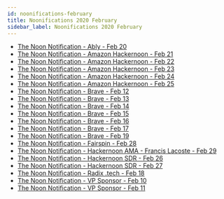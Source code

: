 ```yaml
---
id: noonifications-february
title: Noonifications 2020 February
sidebar_label: Noonifications 2020 February
---
```


-   <a href="/html/Noonifications/2020/February/The%20Noon%20Notification%20-%20Ably%20-%20Feb%2020.html" target="_parent">The Noon Notification - Ably - Feb 20</a>
-   <a href="/html/Noonifications/2020/February/The%20Noon%20Notification%20-%20Amazon%20Hackernoon%20-%20Feb%2021.html" target="_parent">The Noon Notification - Amazon Hackernoon - Feb 21</a>
-   <a href="/html/Noonifications/2020/February/The%20Noon%20Notification%20-%20Amazon%20Hackernoon%20-%20Feb%2022.html" target="_parent">The Noon Notification - Amazon Hackernoon - Feb 22</a>
-   <a href="/html/Noonifications/2020/February/The%20Noon%20Notification%20-%20Amazon%20Hackernoon%20-%20Feb%2023.html" target="_parent">The Noon Notification - Amazon Hackernoon - Feb 23</a>
-   <a href="/html/Noonifications/2020/February/The%20Noon%20Notification%20-%20Amazon%20Hackernoon%20-%20Feb%2024.html" target="_parent">The Noon Notification - Amazon Hackernoon - Feb 24</a>
-   <a href="/html/Noonifications/2020/February/The%20Noon%20Notification%20-%20Amazon%20Hackernoon%20-%20Feb%2025.html" target="_parent">The Noon Notification - Amazon Hackernoon - Feb 25</a>
-   <a href="/html/Noonifications/2020/February/The%20Noon%20Notification%20-%20Brave%20-%20Feb%2012.html" target="_parent">The Noon Notification - Brave - Feb 12</a>
-   <a href="/html/Noonifications/2020/February/The%20Noon%20Notification%20-%20Brave%20-%20Feb%2013.html" target="_parent">The Noon Notification - Brave - Feb 13</a>
-   <a href="/html/Noonifications/2020/February/The%20Noon%20Notification%20-%20Brave%20-%20Feb%2014.html" target="_parent">The Noon Notification - Brave - Feb 14</a>
-   <a href="/html/Noonifications/2020/February/The%20Noon%20Notification%20-%20Brave%20-%20Feb%2015.html" target="_parent">The Noon Notification - Brave - Feb 15</a>
-   <a href="/html/Noonifications/2020/February/The%20Noon%20Notification%20-%20Brave%20-%20Feb%2016.html" target="_parent">The Noon Notification - Brave - Feb 16</a>
-   <a href="/html/Noonifications/2020/February/The%20Noon%20Notification%20-%20Brave%20-%20Feb%2017.html" target="_parent">The Noon Notification - Brave - Feb 17</a>
-   <a href="/html/Noonifications/2020/February/The%20Noon%20Notification%20-%20Brave%20-%20Feb%2019.html" target="_parent">The Noon Notification - Brave - Feb 19</a>
-   <a href="/html/Noonifications/2020/February/The%20Noon%20Notification%20-%20Fairspin%20-%20Feb%2028.html" target="_parent">The Noon Notification - Fairspin - Feb 28</a>
-   <a href="/html/Noonifications/2020/February/The%20Noon%20Notification%20-%20Hackernoon%20AMA%20-%20Francis%20Lacoste%20-%20Feb%2029.html" target="_parent">The Noon Notification - Hackernoon AMA - Francis Lacoste - Feb 29</a>
-   <a href="/html/Noonifications/2020/February/The%20Noon%20Notification%20-%20Hackernoon%20SDR%20-%20Feb%2026.html" target="_parent">The Noon Notification - Hackernoon SDR - Feb 26</a>
-   <a href="/html/Noonifications/2020/February/The%20Noon%20Notification%20-%20Hackernoon%20SDR%20-%20Feb%2027.html" target="_parent">The Noon Notification - Hackernoon SDR - Feb 27</a>
-   <a href="/html/Noonifications/2020/February/The%20Noon%20Notification%20-%20Radix%20.tech%20-%20Feb%2018.html" target="_parent">The Noon Notification - Radix .tech - Feb 18</a>
-   <a href="/html/Noonifications/2020/February/The%20Noon%20Notification%20-%20VP%20Sponsor%20-%20Feb%2010.html" target="_parent">The Noon Notification - VP Sponsor - Feb 10</a>
-   <a href="/html/Noonifications/2020/February/The%20Noon%20Notification%20-%20VP%20Sponsor%20-%20Feb%2011.html" target="_parent">The Noon Notification - VP Sponsor - Feb 11</a>
